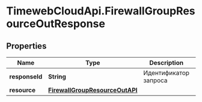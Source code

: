 # TimewebCloudApi.FirewallGroupResourceOutResponse

## Properties

Name | Type | Description | Notes
------------ | ------------- | ------------- | -------------
**responseId** | **String** | Идентификатор запроса | [optional] 
**resource** | [**FirewallGroupResourceOutAPI**](FirewallGroupResourceOutAPI.md) |  | 


